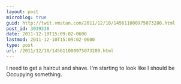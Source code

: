 ```yaml
---
layout: post
microblog: true
guid: http://twit.vmstan.com/2011/12/10/145611000975073280.html
post_id: 3039338
date: 2011-12-10T15:09:02-0600
lastmod: 2011-12-10T15:09:02-0600
type: post
url: /2011/12/10/145611000975073280.html
---
```

I need to get a haircut and shave. I'm starting to look like I should be Occupying something.
